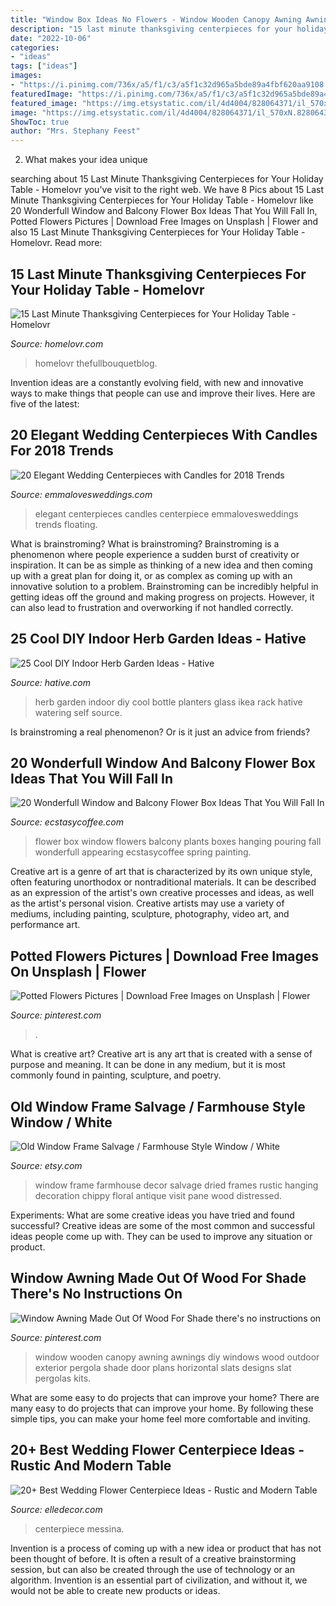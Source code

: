 ```yaml
---
title: "Window Box Ideas No Flowers - Window Wooden Canopy Awning Awnings Diy Windows Wood Outdoor Exterior Pergola Shade Door Plans Horizontal Slats Designs Slat Pergolas Kits"
description: "15 last minute thanksgiving centerpieces for your holiday table"
date: "2022-10-06"
categories:
- "ideas"
tags: ["ideas"]
images:
- "https://i.pinimg.com/736x/a5/f1/c3/a5f1c32d965a5bde89a4fbf620aa9108.jpg"
featuredImage: "https://i.pinimg.com/736x/a5/f1/c3/a5f1c32d965a5bde89a4fbf620aa9108.jpg"
featured_image: "https://img.etsystatic.com/il/4d4004/828064371/il_570xN.828064371_fvyz.jpg?version=0"
image: "https://img.etsystatic.com/il/4d4004/828064371/il_570xN.828064371_fvyz.jpg?version=0"
ShowToc: true
author: "Mrs. Stephany Feest"
---
```



2. What makes your idea unique 

	

		
searching about 15 Last Minute Thanksgiving Centerpieces for Your Holiday Table - Homelovr you've visit to the right web. We have 8 Pics about 15 Last Minute Thanksgiving Centerpieces for Your Holiday Table - Homelovr like 20 Wonderfull Window and Balcony Flower Box Ideas That You Will Fall In, Potted Flowers Pictures | Download Free Images on Unsplash | Flower and also 15 Last Minute Thanksgiving Centerpieces for Your Holiday Table - Homelovr. Read more:
		
    
## 15 Last Minute Thanksgiving Centerpieces For Your Holiday Table - Homelovr

<img loading=lazy src="https://www.homelovr.com/wp-content/uploads/2017/11/Fall-Floral-Arrangement-in-a-Faux-Pumpkin-Container.jpg" onerror="this.onerror=null;this.src='https://tse4.mm.bing.net/th?id=OIP.ayvGaIaoXWqGOaVBkPpfAgHaLG&amp;pid=15.1';" alt="15 Last Minute Thanksgiving Centerpieces for Your Holiday Table - Homelovr">

_Source: homelovr.com_

>homelovr thefullbouquetblog. 

	

Invention ideas are a constantly evolving field, with new and innovative ways to make things that people can use and improve their lives. Here are five of the latest:

    
## 20 Elegant Wedding Centerpieces With Candles For 2018 Trends

<img loading=lazy src="http://emmalovesweddings.com/wp-content/uploads/2018/02/elegant-wedding-centerpiece-ideas-with-floating-candles.jpg" onerror="this.onerror=null;this.src='https://tse2.mm.bing.net/th?id=OIP.2YKGbaYw98CgrBsbEzlYUwHaKS&amp;pid=15.1';" alt="20 Elegant Wedding Centerpieces with Candles for 2018 Trends">

_Source: emmalovesweddings.com_

>elegant centerpieces candles centerpiece emmalovesweddings trends floating. 

	

What is brainstroming?
What is brainstroming? Brainstroming is a phenomenon where people experience a sudden burst of creativity or inspiration. It can be as simple as thinking of a new idea and then coming up with a great plan for doing it, or as complex as coming up with an innovative solution to a problem. Brainstroming can be incredibly helpful in getting ideas off the ground and making progress on projects. However, it can also lead to frustration and overworking if not handled correctly.

    
## 25 Cool DIY Indoor Herb Garden Ideas - Hative

<img loading=lazy src="https://hative.com/wp-content/uploads/2014/11/indoor-garden/8-indoor-herb-garden-ikea-wine-rack.jpg" onerror="this.onerror=null;this.src='https://tse4.mm.bing.net/th?id=OIP.9tzui6D6x4a6r54zKx9KoAHaLD&amp;pid=15.1';" alt="25 Cool DIY Indoor Herb Garden Ideas - Hative">

_Source: hative.com_

>herb garden indoor diy cool bottle planters glass ikea rack hative watering self source. 

	

Is brainstroming a real phenomenon? Or is it just an advice from friends?

    
## 20 Wonderfull Window And Balcony Flower Box Ideas That You Will Fall In

<img loading=lazy src="https://i0.wp.com/www.ecstasycoffee.com/wp-content/uploads/2016/09/Window-flower-box-with-plants-and-flowers.jpg" onerror="this.onerror=null;this.src='https://tse1.mm.bing.net/th?id=OIP.rZLWfWy9-3s_27-_kwnylAHaLE&amp;pid=15.1';" alt="20 Wonderfull Window and Balcony Flower Box Ideas That You Will Fall In">

_Source: ecstasycoffee.com_

>flower box window flowers balcony plants boxes hanging pouring fall wonderfull appearing ecstasycoffee spring painting. 

	

Creative art is a genre of art that is characterized by its own unique style, often featuring unorthodox or nontraditional materials. It can be described as an expression of the artist's own creative processes and ideas, as well as the artist's personal vision. Creative artists may use a variety of mediums, including painting, sculpture, photography, video art, and performance art.

    
## Potted Flowers Pictures | Download Free Images On Unsplash | Flower

<img loading=lazy src="https://i.pinimg.com/736x/a5/f1/c3/a5f1c32d965a5bde89a4fbf620aa9108.jpg" onerror="this.onerror=null;this.src='https://tse2.mm.bing.net/th?id=OIP.t-2OUqRd3Wu0cUws6lmkwwHaJ3&amp;pid=15.1';" alt="Potted Flowers Pictures | Download Free Images on Unsplash | Flower">

_Source: pinterest.com_

>. 

	

What is creative art?
Creative art is any art that is created with a sense of purpose and meaning. It can be done in any medium, but it is most commonly found in painting, sculpture, and poetry.

    
## Old Window Frame Salvage / Farmhouse Style Window / White

<img loading=lazy src="https://img.etsystatic.com/il/4d4004/828064371/il_570xN.828064371_fvyz.jpg?version=0" onerror="this.onerror=null;this.src='https://tse4.mm.bing.net/th?id=OIP.3ItVv5-nvWAAhPLM0PcuZwHaJ4&amp;pid=15.1';" alt="Old Window Frame Salvage / Farmhouse Style Window / White">

_Source: etsy.com_

>window frame farmhouse decor salvage dried frames rustic hanging decoration chippy floral antique visit pane wood distressed. 

	

Experiments: What are some creative ideas you have tried and found successful?
Creative ideas are some of the most common and successful ideas people come up with. They can be used to improve any situation or product.

    
## Window Awning Made Out Of Wood For Shade There&#039;s No Instructions On

<img loading=lazy src="https://i.pinimg.com/736x/b2/b5/ca/b2b5ca68b1dfb93a0bcdc8fabdc73ea8.jpg" onerror="this.onerror=null;this.src='https://tse4.mm.bing.net/th?id=OIP.5WjXLCEBze43rKfXSrsURQHaJ3&amp;pid=15.1';" alt="Window Awning Made Out Of Wood For Shade there&#039;s no instructions on">

_Source: pinterest.com_

>window wooden canopy awning awnings diy windows wood outdoor exterior pergola shade door plans horizontal slats designs slat pergolas kits. 

	

What are some easy to do projects that can improve your home?
There are many easy to do projects that can improve your home. By following these simple tips, you can make your home feel more comfortable and inviting.

    
## 20+ Best Wedding Flower Centerpiece Ideas - Rustic And Modern Table

<img loading=lazy src="https://hips.hearstapps.com/hmg-prod.s3.amazonaws.com/images/elle-decor-wedding-centerpieces-2-1526666966.jpg?crop=1xw:1xh;center,top&amp;resize=768:*" onerror="this.onerror=null;this.src='https://tse1.mm.bing.net/th?id=OIP.Vqd8jvxPef9njqm1Tk4eXgHaKH&amp;pid=15.1';" alt="20+ Best Wedding Flower Centerpiece Ideas - Rustic and Modern Table">

_Source: elledecor.com_

>centerpiece messina. 

	

Invention is a process of coming up with a new idea or product that has not been thought of before. It is often a result of a creative brainstorming session, but can also be created through the use of technology or an algorithm. Invention is an essential part of civilization, and without it, we would not be able to create new products or ideas.

